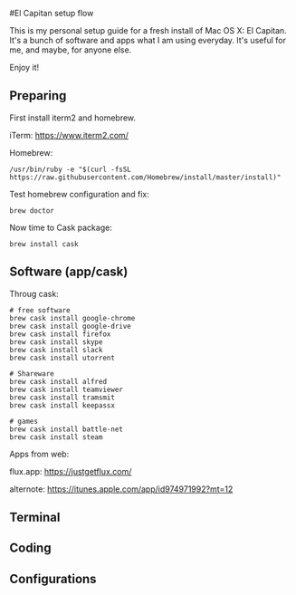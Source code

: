 #El Capitan setup flow

This is my personal setup guide for a fresh install of Mac OS X: El Capitan. It's a bunch of software and apps what I am using everyday. It's useful for me, and maybe, for anyone else.

Enjoy it! 

## Preparing

First install iterm2 and homebrew.

iTerm: 
https://www.iterm2.com/

Homebrew:

    /usr/bin/ruby -e "$(curl -fsSL https://raw.githubusercontent.com/Homebrew/install/master/install)"
    
Test homebrew configuration and fix:
    
    brew doctor

Now time to Cask package:

    brew install cask

## Software (app/cask)

Throug cask: 

    # free software
    brew cask install google-chrome
    brew cask install google-drive
    brew cask install firefox
    brew cask install skype
    brew cask install slack
    brew cask install utorrent
    
    # Shareware 
    brew cask install alfred
    brew cask install teamviewer
    brew cask install tramsmit
    brew cask install keepassx
    
    # games 
    brew cask install battle-net
    brew cask install steam

Apps from web:

flux.app: https://justgetflux.com/

alternote: https://itunes.apple.com/app/id974971992?mt=12
    
## Terminal

## Coding

## Configurations 
